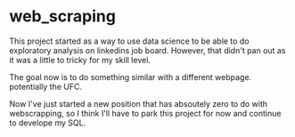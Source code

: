 # web_scraping

This project started as a way to use data science to be able to do exploratory analysis on linkedins job board. However, that didn't pan out as it was a little to tricky for my skill level. 

The goal now is to do something similar with a different webpage. potentially the UFC. 

Now I've just started a new position that has absoutely zero to do with webscrapping, so I think I'll have to park this project for now and continue to develope my SQL. 